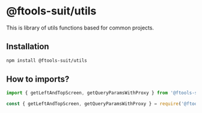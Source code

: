 # @ftools-suit/utils

This is library of utils functions based for common projects.

## Installation

```bash
npm install @ftools-suit/utils
```

## How to imports?

```js
import { getLeftAndTopScreen, getQueryParamsWithProxy } from '@ftools-suit/utils'

const { getLeftAndTopScreen, getQueryParamsWithProxy } = require('@ftools-suit/utils')
```